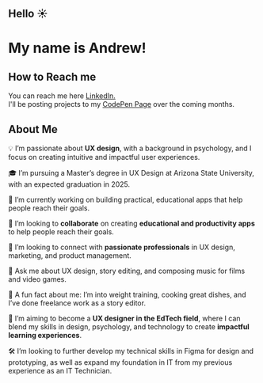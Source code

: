 ## Hello ☀️


# My name is Andrew!

## How to Reach me
You can reach me here [LinkedIn.](https://www.linkedin.com/feed/)   
I'll be posting projects to my [CodePen Page](https://codepen.io/Author_Software-Designer) over the coming months.

## About Me

💡 I’m passionate about **UX design**, with a background in psychology, and I focus on creating intuitive and impactful user experiences.

🎓 I’m  pursuing a Master’s degree in UX Design at Arizona State University, with an expected graduation in 2025.

🎨 I’m currently working on building practical, educational apps that help people reach their goals.

🤝 I’m looking to **collaborate** on creating **educational and productivity apps** to help people reach their goals.

🧠 I’m looking to connect with **passionate professionals** in UX design, marketing, and product management.

💬 Ask me about UX design, story editing, and composing music for films and video games.

🎸 A fun fact about me: I’m into weight training, cooking great dishes, and I’ve done freelance work as a story editor.

🎯 I’m aiming to become a **UX designer in the EdTech field**, where I can blend my skills in design, psychology, and technology to create **impactful learning experiences**.

🛠️ I’m looking to further develop my technical skills in Figma for design and prototyping, as well as expand my foundation in IT from my previous experience as an IT Technician.



